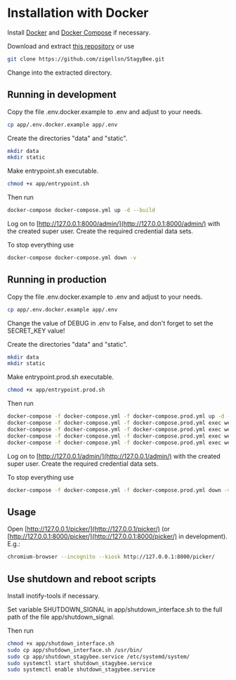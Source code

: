 # Installation with Docker

Install [Docker](https://docs.docker.com/install/) and [Docker Compose](https://docs.docker.com/compose/) if necessary.

Download and extract [this repository](https://github.com/zigellsn/StagyBee/archive/master.zip) or use
``` bash
git clone https://github.com/zigellsn/StagyBee.git
```
Change into the extracted directory.

## Running in development
Copy the file .env.docker.example to .env and adjust to your needs.
``` bash
cp app/.env.docker.example app/.env
```

Create the directories "data" and "static".
``` bash
mkdir data
mkdir static
```

Make entrypoint.sh executable.
``` bash
chmod +x app/entrypoint.sh
```

Then run
``` bash
docker-compose docker-compose.yml up -d --build
```

Log on to [http://127.0.0.1:8000/admin/](http://127.0.0.1:8000/admin/) with the created super user.
Create the required credential data sets.

To stop everything use
``` bash
docker-compose docker-compose.yml down -v
```

## Running in production
Copy the file .env.docker.example to .env and adjust to your needs.
``` bash
cp app/.env.docker.example app/.env
```

Change the value of DEBUG in .env to False, and don't forget to set the SECRET_KEY value!

Create the directories "data" and "static".
``` bash
mkdir data
mkdir static
```

Make entrypoint.prod.sh executable.
``` bash
chmod +x app/entrypoint.prod.sh
```

Then run
``` bash
docker-compose -f docker-compose.yml -f docker-compose.prod.yml up -d --build
docker-compose -f docker-compose.yml -f docker-compose.prod.yml exec web python manage.py migrate --noinput
docker-compose -f docker-compose.yml -f docker-compose.prod.yml exec web python manage.py createsuperuser
docker-compose -f docker-compose.yml -f docker-compose.prod.yml exec web python manage.py compilemessages
docker-compose -f docker-compose.yml -f docker-compose.prod.yml exec web python manage.py collectstatic --no-input --clear
```

Log on to [http://127.0.0.1/admin/](http://127.0.0.1/admin/) with the created super user.
Create the required credential data sets.

To stop everything use
``` bash
docker-compose -f docker-compose.yml -f docker-compose.prod.yml down -v
```
## Usage

Open [http://127.0.0.1/picker/](http://127.0.0.1/picker/) (or [http://127.0.0.1:8000/picker/](http://127.0.0.1:8000/picker/) 
in development). E.g.:
```bash
chromium-browser --incognito --kiosk http://127.0.0.1:8000/picker/
```

## Use shutdown and reboot scripts
Install inotify-tools if necessary.

Set variable SHUTDOWN_SIGNAL in app/shutdown_interface.sh to the full path of the file app/shutdown_signal.

Then run
``` bash
chmod +x app/shutdown_interface.sh
sudo cp app/shutdown_interface.sh /usr/bin/
sudo cp app/shutdown_stagybee.service /etc/systemd/system/
sudo systemctl start shutdown_stagybee.service
sudo systemctl enable shutdown_stagybee.service
```